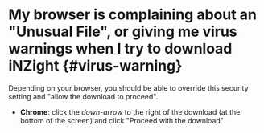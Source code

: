 # My browser is complaining about an "Unusual File", or giving me virus warnings when I try to download iNZight {#virus-warning}

Depending on your browser, you should be able to override this security setting and "allow the download to proceed".

- __Chrome__: click the _down-arrow_ to the right of the download (at the bottom of the screen) and click "Proceed with the download"

